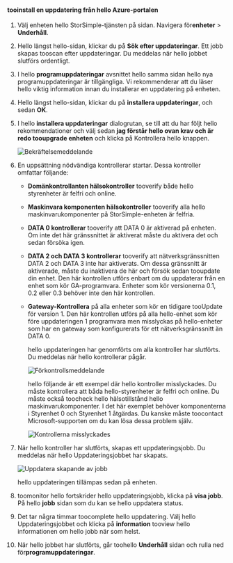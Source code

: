 <!--author=alkohli last changed: 02/06/17-->

#### <a name="tooinstall-an-update-from-hello-azure-portal"></a>tooinstall en uppdatering från hello Azure-portalen

1. Välj enheten hello StorSimple-tjänsten på sidan. Navigera för**enheter** > **Underhåll**.
2. Hello längst hello-sidan, klickar du på **Sök efter uppdateringar**. Ett jobb skapas tooscan efter uppdateringar. Du meddelas när hello jobbet slutförs ordentligt.
3. I hello **programuppdateringar** avsnittet hello samma sidan hello nya programuppdateringar är tillgängliga. Vi rekommenderar att du läser hello viktig information innan du installerar en uppdatering på enheten.
4. Hello längst hello-sidan, klickar du på **installera uppdateringar**, och sedan **OK**.
5. I hello **installera uppdateringar** dialogrutan, se till att du har följt hello rekommendationer och välj sedan **jag förstår hello ovan krav och är redo tooupgrade enheten** och klicka på Kontrollera hello knappen.
   
    ![Bekräftelsemeddelande](./media/storsimple-install-update2-via-portal/InstallUpdate12_2M.png)
6. En uppsättning nödvändiga kontrollerar startar. Dessa kontroller omfattar följande:
   
   * **Domänkontrollanten hälsokontroller** tooverify både hello styrenheter är felfri och online.
   * **Maskinvara komponenten hälsokontroller** tooverify alla hello maskinvarukomponenter på StorSimple-enheten är felfria.
   * **DATA 0 kontrollerar** tooverify att DATA 0 är aktiverad på enheten. Om inte det här gränssnittet är aktiverat måste du aktivera det och sedan försöka igen.
   * **DATA 2 och DATA 3 kontrollerar** tooverify att nätverksgränssnitten DATA 2 och DATA 3 inte har aktiverats. Om dessa gränssnitt är aktiverade, måste du inaktivera de här och försök sedan tooupdate din enhet. Den här kontrollen utförs enbart om du uppdaterar från en enhet som kör GA-programvara. Enheter som kör versionerna 0.1, 0.2 eller 0.3 behöver inte den här kontrollen.
   * **Gateway-Kontrollera** på alla enheter som kör en tidigare tooUpdate för version 1. Den här kontrollen utförs på alla hello-enhet som kör före uppdateringen 1 programvara men misslyckas på hello-enheter som har en gateway som konfigurerats för ett nätverksgränssnitt än DATA 0.
     
     hello uppdateringen har genomförts om alla kontroller har slutförts. Du meddelas när hello kontrollerar pågår.
     
     ![Förkontrollsmeddelande](./media/storsimple-install-update2-via-portal/InstallUpdate12_3M.png)
     
     hello följande är ett exempel där hello kontroller misslyckades. Du måste kontrollera att båda hello-styrenheter är felfri och online. Du måste också toocheck hello hälsotillstånd hello maskinvarukomponenter. I det här exemplet behöver komponenterna i Styrenhet 0 och Styrenhet 1 åtgärdas. Du kanske måste toocontact Microsoft-supporten om du kan lösa dessa problem själv.
     
       ![Kontrollerna misslyckades](./media/storsimple-install-update2-via-portal/HCS_PreUpgradeChecksFailed-include.png)
7. När hello kontroller har slutförts, skapas ett uppdateringsjobb. Du meddelas när hello Uppdateringsjobbet har skapats.
   
    ![Uppdatera skapande av jobb](./media/storsimple-install-update2-via-portal/InstallUpdate12_44M.png)
   
    hello uppdateringen tillämpas sedan på enheten.
    
8. toomonitor hello fortskrider hello uppdateringsjobb, klicka på **visa jobb**. På hello **jobb** sidan som du kan se hello uppdatera status.
9. Det tar några timmar toocomplete hello uppdatering. Välj hello Uppdateringsjobbet och klicka på **information** tooview hello informationen om hello jobb när som helst.
10. När hello jobbet har slutförts, går toohello **Underhåll** sidan och rulla ned för**programuppdateringar**.

